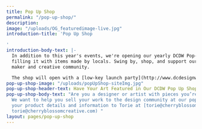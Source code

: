 ```yaml
---
title: Pop Up Shop
permalink: "/pop-up-shop/"
description: 
image: "/uploads/OG_featuredimage-live.jpg"
introduction-title: 'Pop Up Shop

'
introduction-body-text: |-
  In addition to this year's events, we're opening our yearly DCDW Pop-Up Shop. We're taking over the [Cherry Blossom Creative](http://cherryblossomcreative.com/) storefront and
  filling it with items made by locals. Swing by, shop, and support our neighborhood
  maker and creative community.

  The shop will open with a [low-key launch party](http://www.dcdesignweek.org/events/pop-up-shop-launch.html) on Thursday, Oct 26 @ 6-8pm and will remain open Friday thru Sunday.
pop-up-shop-image: "/uploads/popUpShop-siteImg.jpg"
pop-up-shop-header-text: Have Your Art Featured in Our DCDW Pop Up Shop!
pop-up-shop-body-text: "Are you a designer or artist with pieces you’re ready to sell?
  We want to help you sell your work to the design community at our pop up shop.\n\nSend
  your product details and information to Torie at [torie@cherryblossomcreative.com](mailto:
  torie@cherryblossomcreative.com) "
layout: pages/pop-up-shop
---
```


